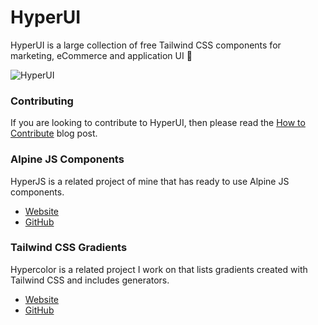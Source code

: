 # HyperUI

HyperUI is a large collection of free Tailwind CSS components for marketing, eCommerce and application UI 🐳

![HyperUI](https://hyperui.dev/og.jpg)

### Contributing

If you are looking to contribute to HyperUI, then please read the [How to Contribute](https://www.hyperui.dev/blog/how-to-contribute) blog post.

### Alpine JS Components

HyperJS is a related project of mine that has ready to use Alpine JS components.

- [Website](https://js.hyperui.dev/)
- [GitHub](https://github.com/markmead/hyperjs)

### Tailwind CSS Gradients

Hypercolor is a related project I work on that lists gradients created with Tailwind CSS and includes generators.

- [Website](https://hypercolor.dev/)
- [GitHub](https://github.com/jordihales/hypercolor)

